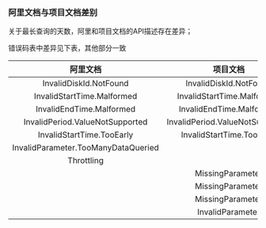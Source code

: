 ### 阿里文档与项目文档差别

关于最长查询的天数，阿里和项目文档的API描述存在差异；

错误码表中差异见下表，其他部分一致

|阿里文档|项目文档|
|:-:|:-:|
|InvalidDiskId.NotFound|InvalidDiskId.NotFound|
|InvalidStartTime.Malformed|InvalidStartTime.Malformed|
|InvalidEndTime.Malformed|InvalidEndTime.Malformed|
|InvalidPeriod.ValueNotSupported|InvalidPeriod.ValueNotSupported|
|InvalidStartTime.TooEarly|InvalidStartTime.TooEarly|
|InvalidParameter.TooManyDataQueried||
|Throttling||
||MissingParameter|
||MissingParameter|
||MissingParameter|
||InvalidParameter|
